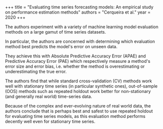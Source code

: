 +++
title = "Evaluating time series forecasting models: An empirical study on performance estimation methods"
authors = "Cerqueira et al."
year = 2020
+++

The authors experiment with a variety of machine learning model evaluation
methods on a large gamut of time series datasets.

In particular, the authors are concerned with determining which evaluation
method best predicts the model's error on unseen data.

They achieve this with Absolute Predictive Accuracy Error (APAE) and Predictive
Accuracy Error (PAE) which respectively measure a method's error size and error
bias, i.e. whether the method is overestimating or underestimating the true
error.

The authors find that while standard cross-validation (CV) methods work well
with stationary time series (in particular synthetic ones), out-of-sample (OOS)
methods such as repeated holdout work better for non-stationary (and generally
real world) time-series data.

Because of the complex and ever-evolving nature of real world data, the authors
conclude that is perhaps best and safest to use repeated holdout for evaluating
time series models, as this evaluation method performs decently well even for
stationary time series.
